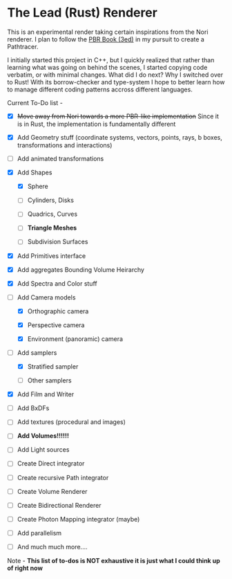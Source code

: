 # The Lead (Rust) Renderer

This is an experimental render taking certain inspirations from the Nori renderer. I plan to follow the [PBR Book (3ed)](https://pbr-book.org/3ed-2018/) in my pursuit to create a Pathtracer.

I initially started this project in C++, but I quickly realized that rather than learning what was going on behind the scenes, I started copying code verbatim, or with minimal changes. What did I do next? Why I switched over to Rust! With its borrow-checker and type-system I hope to better learn how to manage different coding patterns accross different languages.

Current To-Do list -

- [x] ~~Move away from Nori towards a more PBR-like implementation~~ Since it is in Rust, the implementation is fundamentally different

- [x] Add Geometry stuff (coordinate systems, vectors, points, rays, b boxes, transformations and interactions)

- [ ] Add animated transformations

- [x] Add Shapes

  - [x] Sphere
  
  - [ ] Cylinders, Disks
  
  - [ ] Quadrics, Curves

  - [ ] **Triangle Meshes**

  - [ ] Subdivision Surfaces

- [x] Add Primitives interface

- [x] Add aggregates Bounding Volume Heirarchy

- [x] Add Spectra and Color stuff

- [ ] Add Camera models

  - [x] Orthographic camera

  - [x] Perspective camera

  - [x] Environment (panoramic) camera

- [ ] Add samplers

  - [x] Stratified sampler

  - [ ] Other samplers

- [x] Add Film and Writer

- [ ] Add BxDFs

- [ ] Add textures (procedural and images)

- [ ] **Add Volumes!!!!!!**

- [ ] Add Light sources

- [ ] Create Direct integrator

- [ ] Create recursive Path integrator

- [ ] Create Volume Renderer

- [ ] Create Bidirectional Renderer

- [ ] Create Photon Mapping integrator (maybe)

- [ ] Add parallelism

- [ ] And much much more....

Note - **This list of to-dos is NOT exhaustive it is just what I could think up of right now**
